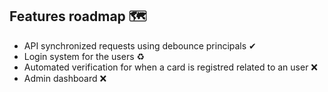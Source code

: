 ## Features roadmap 🗺
- API synchronized requests using debounce principals ✔
- Login system for the users ♻️
- Automated verification for when a card is registred related to an user ❌
- Admin dashboard ❌
